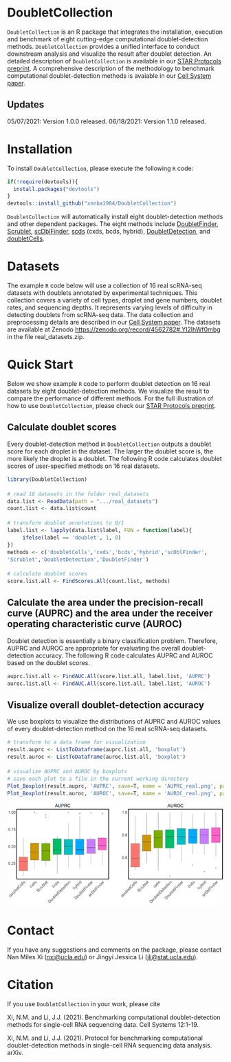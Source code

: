 # DoubletCollection
`DoubletCollection` is an R package that integrates the installation, execution and benchmark of eight cutting-edge computational doublet-detection methods. `DoubletCollection` provides a unified interface to conduct downstream analysis and visualize the result after doublet detection. An detailed description of `DoubletCollection` is available in our [STAR Protocols preprint](https://arxiv.org/abs/2101.08860). A comprehensive description of the methodology to benchmark computational doublet-detection methods is avaiable in our [Cell System paper](https://www.sciencedirect.com/science/article/pii/S2405471220304592?dgcid=author).
## Updates
05/07/2021: Version 1.0.0 released.
06/18/2021: Version 1.1.0 released.

# Installation
To install `DoubletCollection`, please execute the following `R` code:
``` r
if(!require(devtools)){
  install.packages("devtools") 
}
devtools::install_github("xnnba1984/DoubletCollection")
``` 
`DoubletCollection` will automatically install eight doublet-detection methods and other dependent packages. The eight methods include [DoubletFinder](https://github.com/chris-mcginnis-ucsf/DoubletFinder), [Scrublet](https://github.com/AllonKleinLab/scrublet), [scDblFinder](https://github.com/plger/scDblFinder), [scds](https://github.com/kostkalab/scds) (cxds, bcds, hybrid), [DoubletDetection](https://github.com/JonathanShor/DoubletDetection), and [doubletCells](https://rdrr.io/bioc/scran/man/doubletCells.html).

# Datasets
The example `R` code below will use a collection of 16 real scRNA-seq datasets with doublets annotated by experimental techniques. This collection covers a variety of cell types, droplet and gene numbers, doublet rates, and sequencing depths. It represents varying levels of difficulty in detecting doublets from scRNA-seq data. The data collection and preprocessing details are described in our [Cell System paper](https://www.sciencedirect.com/science/article/pii/S2405471220304592?dgcid=author). The datasets are available at Zenodo https://zenodo.org/record/4562782#.YI2lhWf0mbg in the file real_datasets.zip.

# Quick Start
Below we show example `R` code to perform doublet detection on 16 real datasets by eight doublet-detection methods. We visualize the result to compare the performance of different methods. For the full illustration of how to use `DoubletCollection`, please check our [STAR Protocols preprint](https://arxiv.org/abs/2101.08860).
## Calculate doublet scores
Every doublet-detection method in `DoubletCollection` outputs a doublet score for each droplet in the dataset. The larger the doublet score is, the more likely the droplet is a doublet. The following R code calculates doublet scores of user-specified methods on 16 real datasets.
``` r
library(DoubletCollection)

# read 16 datasets in the folder real_datasets
data.list <- ReadData(path = ".../real_datasets")
count.list <- data.list$count

# transform doublet annotations to 0/1
label.list <- lapply(data.list$label, FUN = function(label){
     ifelse(label == 'doublet', 1, 0)
})
methods <- c('doubletCells','cxds','bcds','hybrid','scDblFinder',
'Scrublet','DoubletDetection','DoubletFinder')

# calculate doublet scores
score.list.all <- FindScores.All(count.list, methods)
```
## Calculate the area under the precision-recall curve (AUPRC) and the area under the receiver operating characteristic curve (AUROC) 
Doublet detection is essentially a binary classification problem. Therefore, AUPRC and AUROC are appropriate for evaluating the overall doublet-detection accuracy. The following R code calculates AUPRC and AUROC based on the doublet scores.
``` r
auprc.list.all <- FindAUC.All(score.list.all, label.list, 'AUPRC')
auroc.list.all <- FindAUC.All(score.list.all, label.list, 'AUROC')
```
## Visualize overall doublet-detection accuracy 
We use boxplots to visualize the distributions of AUPRC and AUROC values of every doublet-detection method on the 16 real scRNA-seq datasets.
``` r
# transform to a data frame for visualization
result.auprc <- ListToDataframe(auprc.list.all, 'boxplot')
result.auroc <- ListToDataframe(auroc.list.all, 'boxplot')

# visualize AUPRC and AUROC by boxplots 
# save each plot to a file in the current working directory
Plot_Boxplot(result.auprc, 'AUPRC', save=T, name = 'AUPRC_real.png', path = getwd())
Plot_Boxplot(result.auroc, 'AUROC', save=T, name = 'AUROC_real.png', path = getwd())
```
![alternativetext](figures/github1.png)
# Contact
If you have any suggestions and comments on the package, please contact Nan Miles Xi (<nxi@ucla.edu>) or Jingyi Jessica Li (<jli@stat.ucla.edu>). 
# Citation
If you use `DoubletCollection` in your work, please cite 

Xi, N.M. and Li, J.J. (2021). Benchmarking computational doublet-detection methods for single-cell RNA sequencing data. Cell Systems 12:1-19. 

Xi, N.M. and Li, J.J. (2021). Protocol for benchmarking computational doublet-detection methods in single-cell RNA sequencing data analysis. arXiv.
